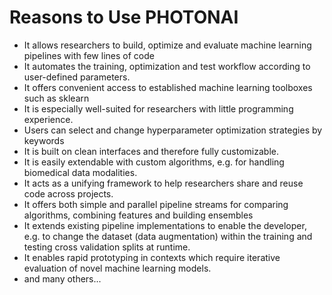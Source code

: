 
<h1>Reasons to Use PHOTONAI</h1>
<ul class="uk-list">
<li>It allows researchers to build, optimize and evaluate machine learning pipelines with 
    few lines of code</li>
<li>It automates the training, optimization and test workflow according to user-defined parameters. </li>
<li>It offers convenient access to established machine learning toolboxes such as sklearn</li>
<li>It is especially well-suited for researchers with little programming experience. </li>
<li>Users can select and change hyperparameter optimization strategies by keywords</li>
<li> It is built on clean interfaces and therefore fully customizable.</li>
<li>It is easily extendable with custom algorithms, e.g. for handling biomedical data modalities.</li>
<li>It acts as a unifying framework to help researchers share and reuse code across projects. </li>
<li>It offers both simple and parallel pipeline streams for comparing algorithms, combining features and building ensembles</li>
<li>It extends existing pipeline implementations to enable the developer, e.g. to change the dataset (data augmentation) 
    within the training and testing cross validation splits at runtime.</li>
<li>It enables rapid prototyping in contexts which require iterative evaluation of novel machine learning models.</li>
<li>and many others...</li>
</ul>